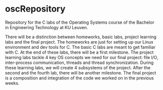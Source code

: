 # oscRepository
Repository for the C labs of the Operating Systems course of the Bachelor in Engineering Technology at KU Leuven.

There will be a distinction between homeworks, basic labs, project learning labs and the final project. 
The homeworks are just for setting up our Linux environment and dev tools for C. 
The basic C labs are meant to get familiar with C. At the end of these labs, there will be a first milestone.
The project learning labs tackle 4 key OS concepts we need for our final project: file I/O, inter-process communication, threads and thread synchronization.
During these learning labs, we will create 4 subsystems of the project. After the second and the fourth lab, there will be another milestone. 
The final project is a composition and integration of the code we worked on in the previous weeks.
